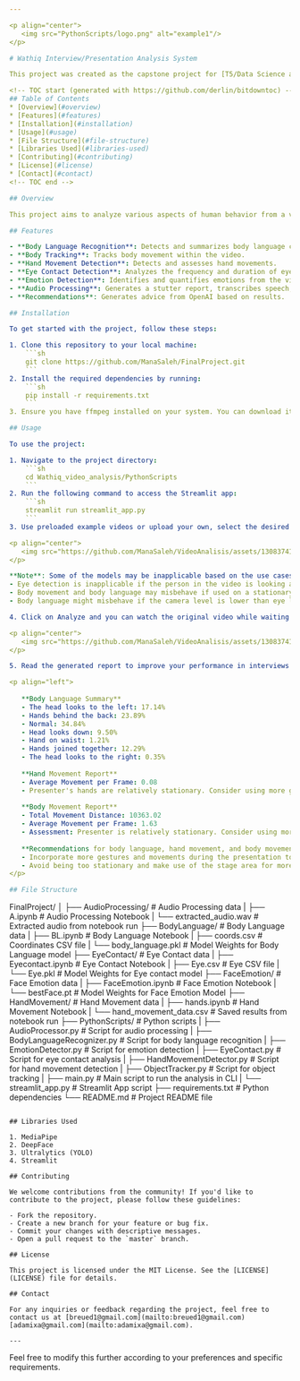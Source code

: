 ```yaml
---

<p align="center">
   <img src="PythonScripts/logo.png" alt="example1"/>
</p>

# Wathiq Interview/Presentation Analysis System

This project was created as the capstone project for [T5/Data Science and ML] by Tuwaiq/SDAIA

<!-- TOC start (generated with https://github.com/derlin/bitdowntoc) -->
## Table of Contents
* [Overview](#overview)
* [Features](#features)
* [Installation](#installation)
* [Usage](#usage)
* [File Structure](#file-structure)
* [Libraries Used](#libraries-used)
* [Contributing](#contributing)
* [License](#license)
* [Contact](#contact)
<!-- TOC end -->

## Overview

This project aims to analyze various aspects of human behavior from a video, including body language, hand movement, stutter detection, eye contact, emotion detection, as well as transcribe and summarize the spoken content.

## Features

- **Body Language Recognition**: Detects and summarizes body language cues.
- **Body Tracking**: Tracks body movement within the video.
- **Hand Movement Detection**: Detects and assesses hand movements.
- **Eye Contact Detection**: Analyzes the frequency and duration of eye contact.
- **Emotion Detection**: Identifies and quantifies emotions from the video.
- **Audio Processing**: Generates a stutter report, transcribes speech, and provides text summaries.
- **Recommendations**: Generates advice from OpenAI based on results.

## Installation

To get started with the project, follow these steps:

1. Clone this repository to your local machine:
    ```sh
    git clone https://github.com/ManaSaleh/FinalProject.git
    ```
2. Install the required dependencies by running:
    ```sh
    pip install -r requirements.txt
    ```
3. Ensure you have ffmpeg installed on your system. You can download it from [here](https://ffmpeg.org/download.html).

## Usage

To use the project:

1. Navigate to the project directory:
    ```sh
    cd Wathiq_video_analysis/PythonScripts
    ```
2. Run the following command to access the Streamlit app:
    ```sh
    streamlit run streamlit_app.py
    ```
3. Use preloaded example videos or upload your own, select the desired models to run your video through, and click analyze:

<p align="center">
   <img src="https://github.com/ManaSaleh/VideoAnalisis/assets/130837413/3814e16b-2aa7-49d3-985c-cd45d5bca20b" alt="example1" width="200"/>
</p>

**Note**: Some of the models may be inapplicable based on the use cases, such as:
- Eye detection is inapplicable if the person in the video is looking at another person when talking instead of the camera.
- Body movement and body language may misbehave if used on a stationary sitting user.
- Body language might misbehave if the camera level is lower than eye level, confusing itself when the person is looking up vs looking down vs looking straight ahead.

4. Click on Analyze and you can watch the original video while waiting for all the models to finish working:

<p align="center">
   <img src="https://github.com/ManaSaleh/VideoAnalisis/assets/130837413/f9c5b308-f9ef-4748-9583-302f77584501" alt="example2" width="900"/>
</p>

5. Read the generated report to improve your performance in interviews or presentations. Sample results:

<p align="left">
   
   **Body Language Summary**
   - The head looks to the left: 17.14%
   - Hands behind the back: 23.89%
   - Normal: 34.84%
   - Head looks down: 9.50%
   - Hand on waist: 1.21%
   - Hands joined together: 12.29%
   - The head looks to the right: 0.35%
   
   **Hand Movement Report**
   - Average Movement per Frame: 0.08
   - Presenter's hands are relatively stationary. Consider using more gestures to engage the audience.
   
   **Body Movement Report**
   - Total Movement Distance: 10363.02
   - Average Movement per Frame: 1.63
   - Assessment: Presenter is relatively stationary. Consider using more gestures and movements to engage the audience.
   
   **Recommendations for body language, hand movement, and body movement**
   - Incorporate more gestures and movements during the presentation to engage the audience.
   - Avoid being too stationary and make use of the stage area for more dynamic delivery.
</p>

## File Structure

```
FinalProject/
│
├── AudioProcessing/               # Audio Processing data
|   ├── A.ipynb                    # Audio Processing Notebook
|   └── extracted_audio.wav        # Extracted audio from notebook run
├── BodyLanguage/                  # Body Language data
|   ├── BL.ipynb                   # Body Language Notebook
|   ├── coords.csv                 # Coordinates CSV file
|   └── body_language.pkl          # Model Weights for Body Language model
├── EyeContact/                    # Eye Contact data
|   ├── Eyecontact.ipynb           # Eye Contact Notebook
|   ├── Eye.csv                    # Eye CSV file
|   └── Eye.pkl                    # Model Weights for Eye contact model
├── FaceEmotion/                   # Face Emotion data
|   ├── FaceEmotion.ipynb          # Face Emotion Notebook
|   └── bestFace.pt                # Model Weights for Face Emotion Model
├── HandMovement/                  # Hand Movement data
|   ├── hands.ipynb                # Hand Movement Notebook
|   └── hand_movement_data.csv     # Saved results from notebook run
├── PythonScripts/                 # Python scripts
|   ├── AudioProcessor.py          # Script for audio processing
|   ├── BodyLanguageRecognizer.py  # Script for body language recognition
|   ├── EmotionDetector.py         # Script for emotion detection
|   ├── EyeContact.py              # Script for eye contact analysis
|   ├── HandMovementDetector.py    # Script for hand movement detection
|   ├── ObjectTracker.py           # Script for object tracking
|   ├── main.py                    # Main script to run the analysis in CLI
|   └── streamlit_app.py           # Streamlit App script
├── requirements.txt               # Python dependencies
└── README.md                      # Project README file
```

## Libraries Used

1. MediaPipe
2. DeepFace
3. Ultralytics (YOLO)
4. Streamlit

## Contributing

We welcome contributions from the community! If you'd like to contribute to the project, please follow these guidelines:

- Fork the repository.
- Create a new branch for your feature or bug fix.
- Commit your changes with descriptive messages.
- Open a pull request to the `master` branch.

## License

This project is licensed under the MIT License. See the [LICENSE](LICENSE) file for details.

## Contact

For any inquiries or feedback regarding the project, feel free to contact us at [breued1@gmail.com](mailto:breued1@gmail.com) [adamixa@gmail.com](mailto:adamixa@gmail.com).

---
```


Feel free to modify this further according to your preferences and specific requirements.
